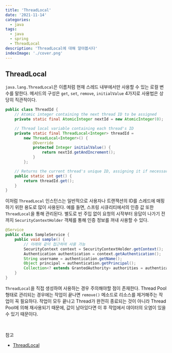```yaml
---
title: 'ThreadLocal'
date: '2021-11-14'
categories:
  - java
tags:
  - java
  - spring
  - ThreadLocal
description: 'ThreadLocal에 대해 알아봅시다'
indexImage: './cover.png'
---
```


## ThreadLocal  

```java.lang.ThreadLocal```은 이름처럼 현재 스레드 내부에서만 사용할 수 있는 로컬 변수를 말한다. 메서드의 구성은 ```get```, ```set```, ```remove```, ```initialValue``` 4가지로 사용법은 상당히 직관적이다. 

``` java
public class ThreadId {
    // Atomic integer containing the next thread ID to be assigned
    private static final AtomicInteger nextId = new AtomicInteger(0);

    // Thread local variable containing each thread's ID
    private static final ThreadLocal<Integer> threadId =
        new ThreadLocal<Integer>() {
            @Override 
            protected Integer initialValue() {
                return nextId.getAndIncrement();
            }
        };

    // Returns the current thread's unique ID, assigning it if necessary
    public static int get() {
        return threadId.get();
    }
}
```

이처럼 ```ThreadLocal``` 인스턴스는 일반적으로 사용자나 트랜잭션의 ID를 스레드에 매핑하기 위한 용도로 많이 사용된다. 
예를 들면, 스프링 시큐리티에서의 인증 값 또한 ```ThreadLocal```을 통해 관리된다. 
별도로 빈 주입 없이 요청의 시작부터 응답이 나가기 전까지 ```SecurityContextHolder``` 객체를 통해 인증 정보를 꺼내 사용할 수 있다. 

``` java
@Service
public class SampleService {
    public void sample() {
		// 아래와 같이 접근하여 사용 가능
        SecurityContext context = SecurityContextHolder.getContext();
        Authentication authentication = context.getAuthentication();
        String username = authentication.getName();
        Object principal = authentication.getPrincipal();
        Collection<? extends GrantedAuthority> authorities = authentication.getAuthorities();
    }
}
```

```ThreadLocal```을 직접 생성하여 사용하는 경우 주의해야할 점이 존재한다. 
Thread Pool 형태로 관리되는 경우에는 작업이 끝나면 ```remove()``` 메소드로 리소스를 제거해주는 작업이 꼭 필요하다. 
작업이 모두 끝나고 Thread가 완전히 종료되는 것이 아니라 Thread Pool에 의해 재사용되기 때문에, 
값이 남아있다면 이 후 작업에서 데이터의 오염이 있을 수 있기 때문이다. 

<br/>

참고  
- [ThreadLocal](https://docs.oracle.com/javase/7/docs/api/java/lang/ThreadLocal.html)